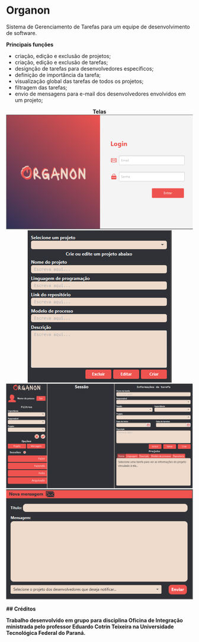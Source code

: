 # Organon
Sistema de Gerenciamento de Tarefas para um equipe de desenvolvimento de software.


**Principais funções**
 - criação, edição e exclusão de projetos;
 - criação, edição e exclusão de tarefas;
 - designção de tarefas para desenvolvedores específicos; 
 - definição de importância da tarefa;
 - visualização global das tarefas de todos os projetos;
 - filtragem das tarefas;
 - envio de mensagens para e-mail dos desenvolvedores envolvidos em um projeto;

<p align='center' width="100%">
  <b>Telas<b>   
  <br>
  <img src="https://github.com/Henrique-BL/Organon/blob/main/telas/TelaLogin.png" alt="Tela Login">
  <br>
  <img src="https://github.com/Henrique-BL/Organon/blob/main/telas/TelaProjeto.png" alt="Tela Projeto">
   <br>
  <img src="https://github.com/Henrique-BL/Organon/blob/main/telas/TelaMainBoard.png" alt="Tela MainBoard">
  <br>
  <img src="https://github.com/Henrique-BL/Organon/blob/main/telas/TelaMensagem.png" alt="Tela Mensagem">
  <br>
  
</p>
## Créditos
   
Trabalho desenvolvido em grupo para disciplina Oficina de Integração ministrada pelo professor Eduardo Cotrin Teixeira na Universidade Tecnológica Federal do Paraná.

